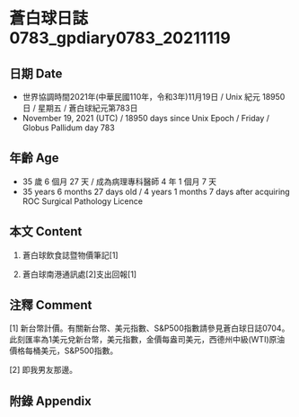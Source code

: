[_metadata_:encoding]: - "utf-8"
[_metadata_:language]: - "zh-Hant-TW"
[_metadata_:fileformat]: - "markdown"
[_metadata_:MIME_type]: - "text/plain"
[_metadata_:markdown_version]: - "commonmark version 0.30"
[_metadata_:markdown_spec]: - "https://spec.commonmark.org/0.30/"

# 蒼白球日誌0783_gpdiary0783_20211119 #

## 日期 Date ##

* 世界協調時間2021年(中華民國110年，令和3年)11月19日 / Unix 紀元 18950 日 / 星期五 / 蒼白球紀元第783日
* November 19, 2021 (UTC) / 18950 days since Unix Epoch / Friday / Globus Pallidum day 783

## 年齡 Age ##

* 35 歲 6 個月 27 天 / 成為病理專科醫師 4 年 1 個月 7 天
* 35 years 6 months 27 days old / 4 years 1 months 7 days after acquiring ROC Surgical Pathology Licence

## 本文 Content ##

1. 蒼白球飲食誌暨物價筆記[1]

    
2. 蒼白球南港通訊處[2]支出回報[1]

    

## 注釋 Comment ##

[1] 新台幣計價。有關新台幣、美元指數、S&P500指數請參見蒼白球日誌0704。此刻匯率為1美元兌新台幣，美元指數，金價每盎司美元，西德州中級(WTI)原油價格每桶美元，S&P500指數。


[2] 即我男友那邊。



## 附錄 Appendix ##

